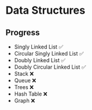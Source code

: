 # Data Structures
## Progress

- Singly Linked List ✅
- Circular Singly Linked List ✅
- Doubly Linked List ✅
- Doubly Circular Linked List ✅
- Stack ❌
- Queue ❌
- Trees ❌
- Hash Table ❌
- Graph ❌